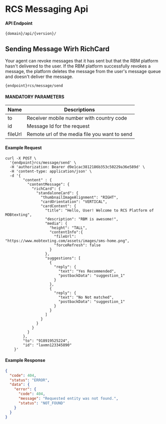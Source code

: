 # RCS Messaging Api

#### API Endpoint

```
{domain}/api/{version}/
```

## Sending Message Wirh RichCard

Your agent can revoke messages that it has sent but that the RBM platform hasn't delivered to the user. If the RBM platform successfully revokes a message, the platform deletes the message from the user's message queue and doesn't deliver the message.

```
{endpoint}rcs/message/send
```

#### MANDATORY PARAMETERS

| Name    | Descriptions                                  |
| ------- | --------------------------------------------- |
| to      | Receiver mobile number with country code      |
| id      | Message Id for the request                    |
| fileUrl | Remote url of the media file you want to send |

#### Example Request

```
curl -X POST \
  '{endpoint}rcs/message/send' \
  -H 'authorization: Bearer d9e1cac3812186b353c50229a36e589d' \
  -H 'content-type: application/json' \
  -d '{
        "content" : {
          "contentMessage": {
            "richCard": {
              "standaloneCard": {
                "thumbnailImageAlignment": "RIGHT",
                "cardOrientation": "VERTICAL",
                "cardContent": {
                  "title": "Hello, User! Welcome to RCS Platform of MOBtexting",
                  "description": "RBM is awesome!",
                  "media": {
                    "height": "TALL",
                    "contentInfo":{
                      "fileUrl": "https://www.mobtexting.com/assets/images/sms-home.png",
                      "forceRefresh": false
                    }
                  },
                  "suggestions": [
                    {
                      "reply": {
                        "text": "Yes Recommended",
                        "postbackData": "suggestion_1"
                      }
                    },
                    {
                      "reply": {
                        "text": "No Not matched",
                        "postbackData": "suggestion_1"
                      }
                    }
                  ]
                }
              }
            }
          }
        },
        "to": "918919525224",
        "id": "laxmn123345890"
    }'

```

#### Example Response

```json
{
  "code": 404,
  "status": "ERROR",
  "data": {
    "error": {
      "code": 404,
      "message": "Requested entity was not found.",
      "status": "NOT_FOUND"
    }
  }
}
```

